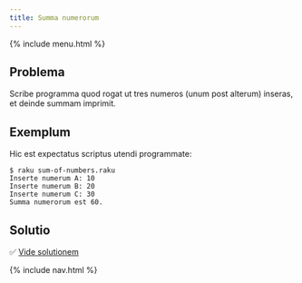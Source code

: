 ```yaml
---
title: Summa numerorum
---
```


{% include menu.html %}

## Problema

Scribe programma quod rogat ut tres numeros (unum post alterum) inseras, et deinde summam imprimit.

## Exemplum

Hic est expectatus scriptus utendi programmate:

```console
$ raku sum-of-numbers.raku
Inserte numerum A: 10
Inserte numerum B: 20
Inserte numerum C: 30
Summa numerorum est 60.
```

## Solutio

✅ [Vide solutionem](solution)

{% include nav.html %}